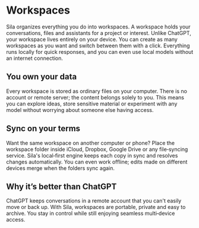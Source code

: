 # Workspaces

Sila organizes everything you do into workspaces. A workspace holds your conversations, files and assistants for a project or interest. Unlike ChatGPT, your workspace lives entirely on your device. You can create as many workspaces as you want and switch between them with a click. Everything runs locally for quick responses, and you can even use local models without an internet connection.

## You own your data

Every workspace is stored as ordinary files on your computer. There is no account or remote server; the content belongs solely to you. This means you can explore ideas, store sensitive material or experiment with any model without worrying about someone else having access.

## Sync on your terms

Want the same workspace on another computer or phone? Place the workspace folder inside iCloud, Dropbox, Google Drive or any file‑syncing service. Sila's local‑first engine keeps each copy in sync and resolves changes automatically. You can even work offline; edits made on different devices merge when the folders sync again.

## Why it’s better than ChatGPT

ChatGPT keeps conversations in a remote account that you can't easily move or back up. With Sila, workspaces are portable, private and easy to archive. You stay in control while still enjoying seamless multi‑device access.
